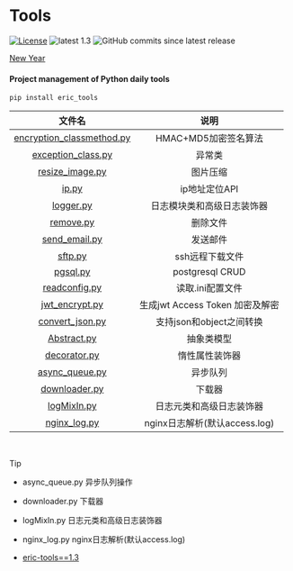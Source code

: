 # Tools
[![License](https://img.shields.io/:license-apache-blue.svg)](https://opensource.org/licenses/Apache-2.0)
![latest 1.3](https://img.shields.io/badge/latest-1.3-green.svg?style=flat)
![GitHub commits since latest release](https://img.shields.io/github/commits-since/eric-jxl/Tools/latest)


[New Year](https://eric-jxl.github.io/bak/index.html)

#### Project management of Python daily tools

```shell 
pip install eric_tools
```



|                            文件名                            |              说明               |
| :----------------------------------------------------------: | :-----------------------------: |
| [encryption_classmethod.py ](https://github.com/eric-jxl/Tools/blob/62f538a1d34df869722c68e3ea5df222bdd1605e/eric_tools/Abstract.py) |      HMAC+MD5加密签名算法       |
| [exception_class.py](https://github.com/eric-jxl/Tools/blob/62f538a1d34df869722c68e3ea5df222bdd1605e/eric_tools/exception_class.py) |             异常类              |
| [resize_image.py](https://github.com/eric-jxl/Tools/blob/62f538a1d34df869722c68e3ea5df222bdd1605e/eric_tools/resize_image.py) |            图片压缩             |
| [ip.py](https://github.com/eric-jxl/Tools/blob/62f538a1d34df869722c68e3ea5df222bdd1605e/eric_tools/ip.py) |          ip地址定位API          |
| [logger.py](https://github.com/eric-jxl/Tools/blob/62f538a1d34df869722c68e3ea5df222bdd1605e/eric_tools/logger.py) |   日志模块类和高级日志装饰器    |
| [remove.py](https://github.com/eric-jxl/Tools/blob/62f538a1d34df869722c68e3ea5df222bdd1605e/eric_tools/remove.py) |            删除文件             |
| [send_email.py](https://github.com/eric-jxl/Tools/blob/62f538a1d34df869722c68e3ea5df222bdd1605e/eric_tools/send_email.py) |            发送邮件             |
| [sftp.py](https://github.com/eric-jxl/Tools/blob/62f538a1d34df869722c68e3ea5df222bdd1605e/eric_tools/sftp.py) |         ssh远程下载文件         |
| [pgsql.py](https://github.com/eric-jxl/Tools/blob/62f538a1d34df869722c68e3ea5df222bdd1605e/eric_tools/pgsql.py) |         postgresql CRUD         |
| [readconfig.py](https://github.com/eric-jxl/Tools/blob/62f538a1d34df869722c68e3ea5df222bdd1605e/eric_tools/readconfig.py) |        读取.ini配置文件         |
| [jwt_encrypt.py](https://github.com/eric-jxl/Tools/blob/62f538a1d34df869722c68e3ea5df222bdd1605e/eric_tools/jwt_encrypt.py) | 生成jwt Access Token 加密及解密 |
| [convert_json.py](https://github.com/eric-jxl/Tools/blob/62f538a1d34df869722c68e3ea5df222bdd1605e/eric_tools/convert_json.py) |    支持json和object之间转换     |
| [Abstract.py](https://github.com/eric-jxl/Tools/blob/62f538a1d34df869722c68e3ea5df222bdd1605e/eric_tools/Abstract.py) |           抽象类模型            |
| [decorator.py](https://github.com/eric-jxl/Tools/blob/62f538a1d34df869722c68e3ea5df222bdd1605e/eric_tools/decorator.py) |         惰性属性装饰器          |
| [async_queue.py](https://github.com/eric-jxl/Tools/blob/62f538a1d34df869722c68e3ea5df222bdd1605e/eric_tools/async_queue.py) |            异步队列             |
| [downloader.py](https://github.com/eric-jxl/Tools/blob/62f538a1d34df869722c68e3ea5df222bdd1605e/eric_tools/downloader.py) |             下载器              |
| [logMixIn.py](https://github.com/eric-jxl/Tools/blob/62f538a1d34df869722c68e3ea5df222bdd1605e/eric_tools/logMixIn.py) |    日志元类和高级日志装饰器     |
| [nginx_log.py](https://github.com/eric-jxl/Tools/blob/62f538a1d34df869722c68e3ea5df222bdd1605e/eric_tools/nginx_log.py) |  nginx日志解析(默认access.log)  |



​            

>[!TIP]
>
> * async_queue.py        异步队列操作
> 
> * downloader.py         下载器
> 
> * logMixIn.py           日志元类和高级日志装饰器
> 
> * nginx_log.py          nginx日志解析(默认access.log)
>
> * [eric-tools==1.3](https://pypi.org/project/eric-tools/1.3/)
